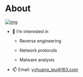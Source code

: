 # About

[![img](http://www.functionx.com/csharp1/windows/commandline1.gif)](https://rruzi.github.io)

- 👀 I’m interested in 
  + Reverse engineering
  
  + Network protocols
  
  + Malware analysis

- 📫 Email: yyhuang_ieu@163.com

<!---
RrUZi/RrUZi is a ✨ special ✨ repository because its `README.md` (this file) appears on your GitHub profile.
You can click the Preview link to take a look at your changes.
--->
